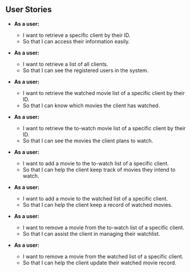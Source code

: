 ## User Stories

- **As a user:**
  - I want to retrieve a specific client by their ID.
  - So that I can access their information easily.

- **As a user:**
  - I want to retrieve a list of all clients.
  - So that I can see the registered users in the system.

- **As a user:**
  - I want to retrieve the watched movie list of a specific client by their ID.
  - So that I can know which movies the client has watched.

- **As a user:**
  - I want to retrieve the to-watch movie list of a specific client by their ID.
  - So that I can see the movies the client plans to watch.

- **As a user:**
  - I want to add a movie to the to-watch list of a specific client.
  - So that I can help the client keep track of movies they intend to watch.

- **As a user:**
  - I want to add a movie to the watched list of a specific client.
  - So that I can help the client keep a record of watched movies.

- **As a user:**
  - I want to remove a movie from the to-watch list of a specific client.
  - So that I can assist the client in managing their watchlist.

- **As a user:**
  - I want to remove a movie from the watched list of a specific client.
  - So that I can help the client update their watched movie record.

